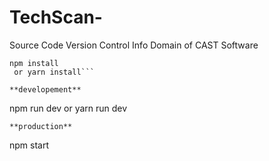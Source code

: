 # TechScan-
Source Code Version Control Info Domain of CAST Software



```
npm install
 or yarn install```

**developement**

```
npm run dev or yarn run dev
```
**production**

```
npm start
```
